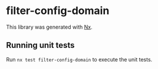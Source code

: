 # filter-config-domain

This library was generated with [Nx](https://nx.dev).

## Running unit tests

Run `nx test filter-config-domain` to execute the unit tests.

